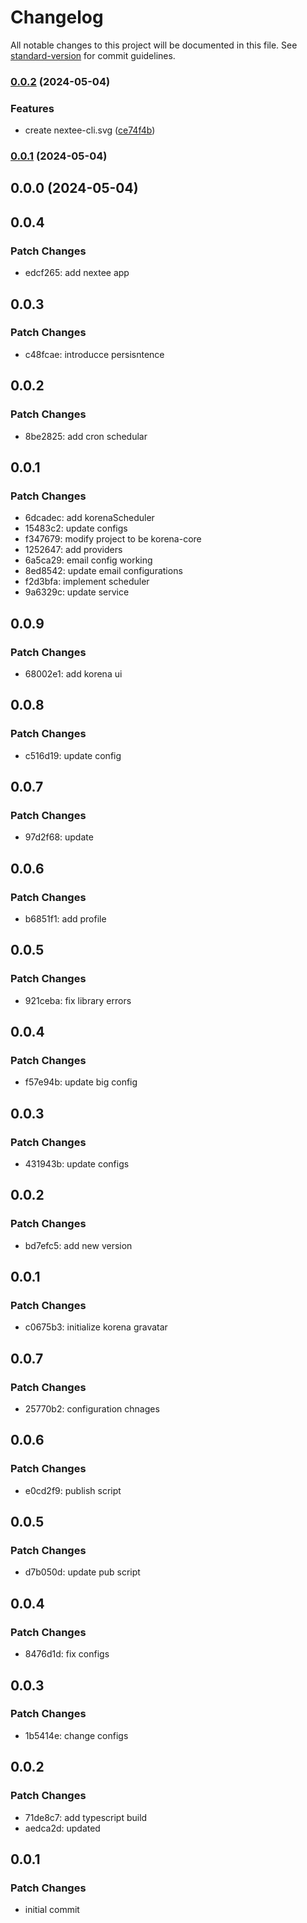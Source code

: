 # Changelog

All notable changes to this project will be documented in this file. See [standard-version](https://github.com/conventional-changelog/standard-version) for commit guidelines.

### [0.0.2](https://github.com/mitch1009/nextee-cli/compare/nextee-cli@0.0.1...nextee-cli@0.0.2) (2024-05-04)


### Features

* create nextee-cli.svg ([ce74f4b](https://github.com/mitch1009/nextee-cli/commit/ce74f4bfd4938f1856fb40eb24660972bd261492))

### [0.0.1](https://github.com/mitch1009/nextee-cli/compare/nextee-cli@0.0.0...nextee-cli@0.0.1) (2024-05-04)

## 0.0.0 (2024-05-04)

## 0.0.4

### Patch Changes

- edcf265: add nextee app

## 0.0.3

### Patch Changes

- c48fcae: introducce persisntence

## 0.0.2

### Patch Changes

- 8be2825: add cron schedular

## 0.0.1

### Patch Changes

- 6dcadec: add korenaScheduler
- 15483c2: update configs
- f347679: modify project to be korena-core
- 1252647: add providers
- 6a5ca29: email config working
- 8ed8542: update email configurations
- f2d3bfa: implement scheduler
- 9a6329c: update service

## 0.0.9

### Patch Changes

- 68002e1: add korena ui

## 0.0.8

### Patch Changes

- c516d19: update config

## 0.0.7

### Patch Changes

- 97d2f68: update

## 0.0.6

### Patch Changes

- b6851f1: add profile

## 0.0.5

### Patch Changes

- 921ceba: fix library errors

## 0.0.4

### Patch Changes

- f57e94b: update big config

## 0.0.3

### Patch Changes

- 431943b: update configs

## 0.0.2

### Patch Changes

- bd7efc5: add new version

## 0.0.1

### Patch Changes

- c0675b3: initialize korena gravatar

## 0.0.7

### Patch Changes

- 25770b2: configuration chnages

## 0.0.6

### Patch Changes

- e0cd2f9: publish script

## 0.0.5

### Patch Changes

- d7b050d: update pub script

## 0.0.4

### Patch Changes

- 8476d1d: fix configs

## 0.0.3

### Patch Changes

- 1b5414e: change configs

## 0.0.2

### Patch Changes

- 71de8c7: add typescript build
- aedca2d: updated

## 0.0.1

### Patch Changes

- initial commit
